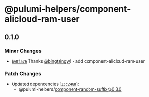 # @pulumi-helpers/component-alicloud-ram-user

## 0.1.0

### Minor Changes

- [`b68fa76`](https://github.com/bingtsingw/pulumi-helpers/commit/b68fa7685e93fb82955f52e7545def1327bfa6e0) Thanks [@bingtsingw](https://github.com/bingtsingw)! - add component-alicloud-ram-user

### Patch Changes

- Updated dependencies [[`13c2488`](https://github.com/bingtsingw/pulumi-helpers/commit/13c2488be9858aed5039ee9ecc12c9d9270bfbf5)]:
  - @pulumi-helpers/component-random-suffix@0.3.0
